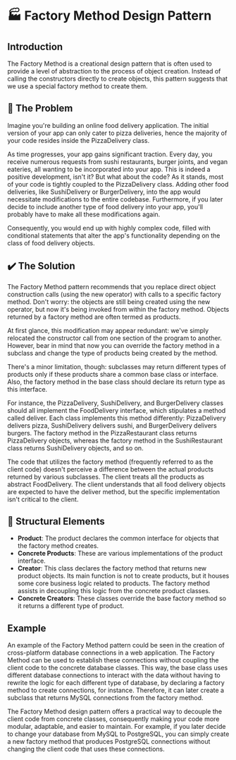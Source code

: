 # 🏭  Factory Method Design Pattern

## Introduction

The Factory Method is a creational design pattern that is often used to provide a level of abstraction to the process of object creation. Instead of calling the constructors directly to create objects, this pattern suggests that we use a special factory method to create them.

## 🚨 The Problem

Imagine you're building an online food delivery application. The initial version of your app can only cater to pizza deliveries, hence the majority of your code resides inside the PizzaDelivery class.

As time progresses, your app gains significant traction. Every day, you receive numerous requests from sushi restaurants, burger joints, and vegan eateries, all wanting to be incorporated into your app. This is indeed a positive development, isn't it? But what about the code? As it stands, most of your code is tightly coupled to the PizzaDelivery class. Adding other food deliveries, like SushiDelivery or BurgerDelivery, into the app would necessitate modifications to the entire codebase. Furthermore, if you later decide to include another type of food delivery into your app, you'll probably have to make all these modifications again.

Consequently, you would end up with highly complex code, filled with conditional statements that alter the app's functionality depending on the class of food delivery objects.
## ✔️ The Solution

The Factory Method pattern recommends that you replace direct object construction calls (using the new operator) with calls to a specific factory method. Don't worry: the objects are still being created using the new operator, but now it's being invoked from within the factory method. Objects returned by a factory method are often termed as products.

At first glance, this modification may appear redundant: we've simply relocated the constructor call from one section of the program to another. However, bear in mind that now you can override the factory method in a subclass and change the type of products being created by the method.

There's a minor limitation, though: subclasses may return different types of products only if these products share a common base class or interface. Also, the factory method in the base class should declare its return type as this interface.

For instance, the PizzaDelivery, SushiDelivery, and BurgerDelivery classes should all implement the FoodDelivery interface, which stipulates a method called deliver. Each class implements this method differently: PizzaDelivery delivers pizza, SushiDelivery delivers sushi, and BurgerDelivery delivers burgers. The factory method in the PizzaRestaurant class returns PizzaDelivery objects, whereas the factory method in the SushiRestaurant class returns SushiDelivery objects, and so on.

The code that utilizes the factory method (frequently referred to as the client code) doesn't perceive a difference between the actual products returned by various subclasses. The client treats all the products as abstract FoodDelivery. The client understands that all food delivery objects are expected to have the deliver method, but the specific implementation isn't critical to the client.
## 🚧 Structural Elements

- **Product**: The product declares the common interface for objects that the factory method creates.
- **Concrete Products**: These are various implementations of the product interface.
- **Creator**: This class declares the factory method that returns new product objects. Its main function is not to create products, but it houses some core business logic related to products. The factory method assists in decoupling this logic from the concrete product classes.
- **Concrete Creators**: These classes override the base factory method so it returns a different type of product.

## Example

An example of the Factory Method pattern could be seen in the creation of cross-platform database connections in a web application. The Factory Method can be used to establish these connections without coupling the client code to the concrete database classes. This way, the base class uses different database connections to interact with the data without having to rewrite the logic for each different type of database, by declaring a factory method to create connections, for instance. Therefore, it can later create a subclass that returns MySQL connections from the factory method.

The Factory Method design pattern offers a practical way to decouple the client code from concrete classes, consequently making your code more modular, adaptable, and easier to maintain. For example, if you later decide to change your database from MySQL to PostgreSQL, you can simply create a new factory method that produces PostgreSQL connections without changing the client code that uses these connections.
